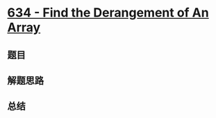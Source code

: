 # [634 - Find the Derangement of An Array](https://leetcode.com/problems/find-the-derangement-of-an-array/)

## 题目


## 解题思路


## 总结


